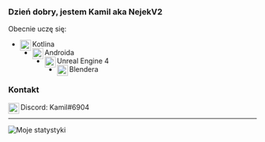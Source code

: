 ### Dzień dobry, jestem Kamil aka NejekV2
Obecnie uczę się:
- <img align="left" width="22px" src="https://raw.githubusercontent.com/simple-icons/simple-icons/develop/icons/kotlin.svg"/> Kotlina
- <img align="left" width="22px" src="https://raw.githubusercontent.com/simple-icons/simple-icons/develop/icons/android.svg"/> Androida
- <img align="left" width="22px" src="https://raw.githubusercontent.com/simple-icons/simple-icons/develop/icons/unrealengine.svg"/> Unreal Engine 4
- <img align="left" width="22px" src="https://raw.githubusercontent.com/simple-icons/simple-icons/develop/icons/blender.svg"/> Blendera

### Kontakt
<img align="left" width="22px" src="https://raw.githubusercontent.com/simple-icons/simple-icons/develop/icons/discord.svg"> Discord: Kamil#6904

---

<img align="left" alt="Moje statystyki" src="https://github-readme-stats.vercel.app/api?username=NejekV2&hide=stars,prs,issues&show_icons=true"/>
<img align="right" alt="Moje Języki" src="https://github-readme-stats.vercel.app/api/top-langs/?username=NejekV2&layout=compact/>
<br />
<br />
